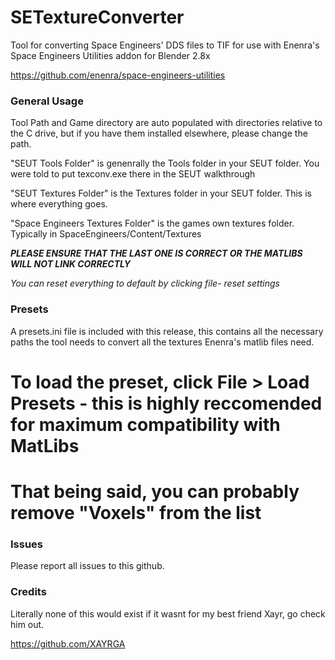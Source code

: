 # SETextureConverter
Tool for converting Space Engineers' DDS files to TIF for use with Enenra's Space Engineers Utilities addon for Blender 2.8x

https://github.com/enenra/space-engineers-utilities

### General Usage

Tool Path and Game directory are auto populated with directories relative to the C drive, but if you have them installed elsewhere, please change the path.

"SEUT Tools Folder" is genenrally the Tools folder in your SEUT folder. You were told to put texconv.exe there in the SEUT walkthrough

"SEUT Textures Folder" is the Textures folder in your SEUT folder. This is where everything goes.

"Space Engineers Textures Folder" is the games own textures folder. Typically in SpaceEngineers/Content/Textures

***PLEASE ENSURE THAT THE LAST ONE IS CORRECT OR THE MATLIBS WILL NOT LINK CORRECTLY***

*You can reset everything to default by clicking file- reset settings*

### Presets

A presets.ini file is included with this release, this contains all the necessary paths the tool needs to convert all the textures Enenra's matlib files need.

# To load the preset, click File > Load Presets - this is highly reccomended for maximum compatibility with MatLibs

# That being said, you can probably remove "Voxels" from the list

### Issues

Please report all issues to this github.

### Credits

Literally none of this would exist if it wasnt for my best friend Xayr, go check him out.

https://github.com/XAYRGA


